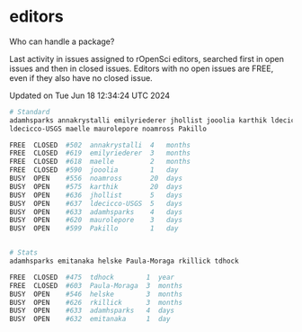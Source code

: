 # editors

Who can handle a package?

Last activity in issues assigned to rOpenSci editors, searched first in open
issues and then in closed issues. Editors with no open issues are FREE, even if
they also have no closed issue.


Updated on Tue Jun 18 12:34:24 UTC 2024

```bash
# Standard
adamhsparks annakrystalli emilyriederer jhollist jooolia karthik ldecicco
ldecicco-USGS maelle maurolepore noamross Pakillo

FREE  CLOSED  #502  annakrystalli  4   months
FREE  CLOSED  #619  emilyriederer  3   months
FREE  CLOSED  #618  maelle         2   months
FREE  CLOSED  #590  jooolia        1   day
BUSY  OPEN    #556  noamross       20  days
BUSY  OPEN    #575  karthik        20  days
BUSY  OPEN    #636  jhollist       5   days
BUSY  OPEN    #637  ldecicco-USGS  5   days
BUSY  OPEN    #633  adamhsparks    4   days
BUSY  OPEN    #620  maurolepore    3   days
BUSY  OPEN    #599  Pakillo        1   day


# Stats
adamhsparks emitanaka helske Paula-Moraga rkillick tdhock

FREE  CLOSED  #475  tdhock        1  year
FREE  CLOSED  #603  Paula-Moraga  3  months
BUSY  OPEN    #546  helske        3  months
BUSY  OPEN    #626  rkillick      3  months
BUSY  OPEN    #633  adamhsparks   4  days
BUSY  OPEN    #632  emitanaka     1  day
```
